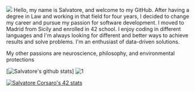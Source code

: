 ![](https://i.ibb.co/cX5hspF/Blue-Illustrated-Technology-General-Linked-In-Banner.png)
Hello, my name is Salvatore, and welcome to my GitHub.
After having a degree in Law and working in that field for four years, I decided to change my career and pursue my passion for software development. 
I moved to Madrid from Sicily and enrolled in 42 school. 
I enjoy coding in different languages and I'm always looking for different and better ways to achieve results and solve problems.
I'm an enthusiast of data-driven solutions.

My other passions are neuroscience, philosophy, and environmental protections

[![Salvatore's github stats](https://github-readme-stats.vercel.app/api?username=salvatorecorsaro&theme=blue-green)]
![1](https://github-readme-stats.vercel.app/api/top-langs/?username=salvatorecorsaro&theme=blue-green)


[![Salvatore Corsaro's 42 stats](https://badge42.herokuapp.com/api/stats/scorsaro?privacyEmail=true)](https://github.com/salvatorecorsaro)
